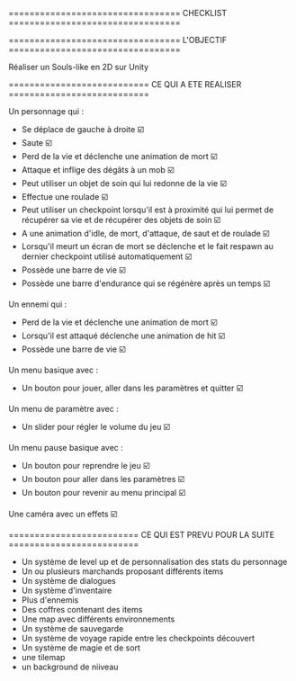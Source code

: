 ================================= CHECKLIST =================================

================================= L'OBJECTIF =================================

Réaliser un Souls-like en 2D sur Unity

=========================== CE QUI A ETE REALISER ===========================

Un personnage qui :
  - Se déplace de gauche à droite ☑️
  - Saute ☑️
  - Perd de la vie et déclenche une animation de mort ☑️
  - Attaque et inflige des dégâts à un mob ☑️
  - Peut utiliser un objet de soin qui lui redonne de la vie ☑️
  - Effectue une roulade ☑️
  - Peut utiliser un checkpoint lorsqu'il est à proximité qui lui permet de récupérer sa vie et de récupérer des objets de soin ☑️
  - A une animation d'idle, de mort, d'attaque, de saut et de roulade ☑️
  - Lorsqu'il meurt un écran de mort se déclenche et le fait respawn au dernier checkpoint utilisé automatiquement ☑️
  - Possède une barre de vie ☑️
  - Possède une barre d'endurance qui se régénère après un temps ☑️ 

Un ennemi qui :
  - Perd de la vie et déclenche une animation de mort ☑️
  - Lorsqu'il est attaqué déclenche une animation de hit ☑️
  - Possède une barre de vie ☑️

Un menu basique avec :
  - Un bouton pour jouer, aller dans les paramètres et quitter ☑️

Un menu de paramètre avec :
  - Un slider pour régler le volume du jeu ☑️

Un menu pause basique avec : 
  - Un bouton pour reprendre le jeu ☑️
  - Un bouton pour aller dans les paramètres ☑️
  - Un bouton pour revenir au menu principal ☑️

Une caméra avec un effets ☑️

========================= CE QUI EST PREVU POUR LA SUITE =========================

- Un système de level up et de personnalisation des stats du personnage
- Un ou plusieurs marchands proposant différents items
- Un système de dialogues
- Un système d'inventaire
- Plus d'ennemis
- Des coffres contenant des items
- Une map avec différents environnements
- Un système de sauvegarde
- Un système de voyage rapide entre les checkpoints découvert
- Un système de magie et de sort
- une tilemap
- un background de niiveau
